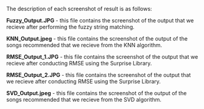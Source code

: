 The description of each screenshot of result is as follows:

**Fuzzy_Output.JPG** - this file contains the screenshot of the output that we recieve after performing the fuzzy string matching.

**KNN_Output.jpeg** - this file contains the screenshot of the output of the songs recommended that we recieve from the KNN algorithm.

**RMSE_Output_1.JPG** - this file contains the screenshot of the output that we recieve after conducting RMSE using the Surprise Library.

**RMSE_Output_2.JPG** - this file contains the screenshot of the output that we recieve after conducting RMSE using the Surprise Library.

**SVD_Output.jpeg** - this file contains the screenshot of the output of the songs recommended that we recieve from the SVD algorithm.
